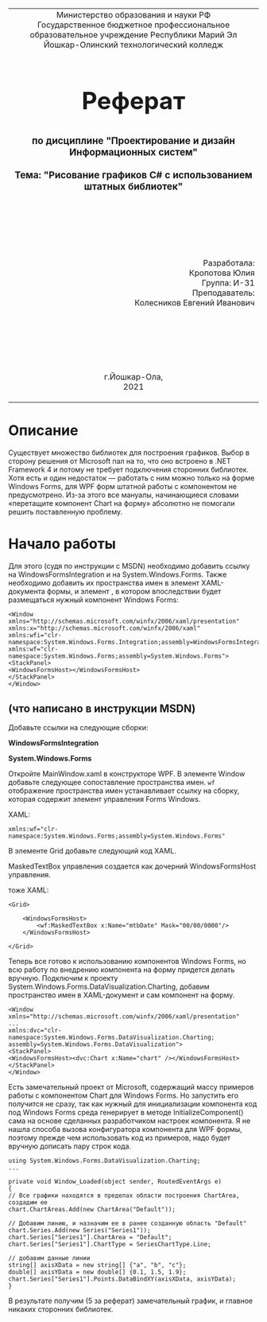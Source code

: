 <table style="width: 100%;">
  <tr>
    <td style="text-align: center; border: none;">
    Министерство образования и науки РФ<br>
Государственное бюджетное профессиональное образовательное учреждение Республики Марий Эл<br>
Йошкар-Олинский технологический колледж
</td>
  </tr>
  <tr>
    <td style="text-align: center; border: none; height: 15em;">
    <h2 style="font-size:3em;">Реферат</h2>
      <h3>по дисциплине "Проектирование и дизайн Информационных систем"<br><br> Тема:<b> "Рисование графиков C# с использованием штатных библиотек"<b> </h3></td>
  </tr>
  <tr>
    <br><br><td style="text-align: right; border: none; height: 20em;">
      Разработала:<br/>
      Кропотова Юлия <br>
      Группа: И-31<br>
      Преподаватель:<br>
      Колесников Евгений Иванович
    </td>
  </tr>
  <tr>
    <td style="text-align: center; border: none; height: 5em;">
    г.Йошкар-Ола,<br> 2021</td>
  </tr>
</table>
<div style="page-break-after: always;"></div>

# Описание

Существует множество библиотек для построения графиков. Выбор в сторону решения от Microsoft пал на то, что оно встроено в .NET Framework 4 и потому не требует подключения сторонних библиотек. Хотя есть и один недостаток — работать с ним можно только на форме Windows Forms, для WPF форм штатной работы с компонентом не предусмотрено. Из-за этого все мануалы, начинающиеся словами «перетащите компонент Chart на форму» абсолютно не помогали решить поставленную проблему.

# Начало работы

Для этого (судя по инструкции с MSDN) необходимо добавить ссылку на WindowsFormsIntegration и на System.Windows.Forms. Также необходимо добавить их пространства имен в элемент <Window> XAML-документа формы, и элемент <WindowsFormsHost>, в котором впоследствии будет размещаться нужный компонент Windows Forms:

```
<Window xmlns="http://schemas.microsoft.com/winfx/2006/xaml/presentation"
xmlns:x="http://schemas.microsoft.com/winfx/2006/xaml"
xmlns:wfi="clr-namespace:System.Windows.Forms.Integration;assembly=WindowsFormsIntegration"
xmlns:wf="clr-namespace:System.Windows.Forms;assembly=System.Windows.Forms">
<StackPanel>
<WindowsFormsHost></WindowsFormsHost>
</StackPanel>
</Window>
```

## (что написано в инструкции MSDN)

Добавьте ссылки на следующие сборки:

**WindowsFormsIntegration**

**System.Windows.Forms**

Откройте MainWindow.xaml в конструкторе WPF. В элементе Window добавьте следующее сопоставление пространства имен. `wf`
oтображение пространства имен устанавливает ссылку на сборку, которая содержит элемент управления Forms Windows.

XAML:

```
xmlns:wf="clr-namespace:System.Windows.Forms;assembly=System.Windows.Forms"
```

В элементе Grid добавьте следующий код XAML.

MaskedTextBox управления создается как дочерний WindowsFormsHost управления.

тоже XAML:

```
<Grid>

    <WindowsFormsHost>
        <wf:MaskedTextBox x:Name="mtbDate" Mask="00/00/0000"/>
    </WindowsFormsHost>

</Grid>
```

Теперь все готово к использованию компонентов Windows Forms, но всю работу по внедрению компонента на форму придется делать вручную. Подключим к проекту System.Windows.Forms.DataVisualization.Charting, добавим пространство имен в XAML-документ и сам компонент на форму.

```
<Window xmlns="http://schemas.microsoft.com/winfx/2006/xaml/presentation"
...
xmlns:dvc="clr-namespace:System.Windows.Forms.DataVisualization.Charting; assembly=System.Windows.Forms.DataVisualization">
<StackPanel>
<WindowsFormsHost><dvc:Chart x:Name="chart" /></WindowsFormsHost>
</StackPanel>
</Window>
```

Есть замечательный проект от Microsoft, содержащий массу примеров работы с компонентом Chart для Windows Forms. Но запустить его получится не сразу, так как нужный для инициализации компонента код под Windows Forms среда генерирует в методе InitializeComponent() сама на основе сделанных разработчиком настроек компонента. Я не нашла способа вызова конфигуратора компонента для WPF формы, поэтому прежде чем использовать код из примеров, надо будет вручную дописать пару строк кода.

```
using System.Windows.Forms.DataVisualization.Charting;
...

private void Window_Loaded(object sender, RoutedEventArgs e)
{
// Все графики находятся в пределах области построения ChartArea, создадим ее
chart.ChartAreas.Add(new ChartArea("Default"));

// Добавим линию, и назначим ее в ранее созданную область "Default"
chart.Series.Add(new Series("Series1"));
chart.Series["Series1"].ChartArea = "Default";
chart.Series["Series1"].ChartType = SeriesChartType.Line;

// добавим данные линии
string[] axisXData = new string[] {"a", "b", "c"};
double[] axisYData = new double[] {0.1, 1.5, 1.9};
chart.Series["Series1"].Points.DataBindXY(axisXData, axisYData);
}
```

В результате получим (5 за реферат) замечательный график, и главное никаких сторонних библиотек.
